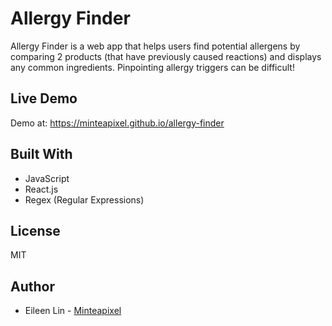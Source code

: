 # Allergy Finder
Allergy Finder is a web app that helps users find potential allergens by comparing 2 products (that have previously caused reactions) and displays any common ingredients. Pinpointing allergy triggers can be difficult!

## Live Demo
Demo at: https://minteapixel.github.io/allergy-finder

## Built With
- JavaScript
- React.js
- Regex (Regular Expressions)

## License
MIT

## Author
* Eileen Lin - [Minteapixel](https://github.com/minteapixel/)

